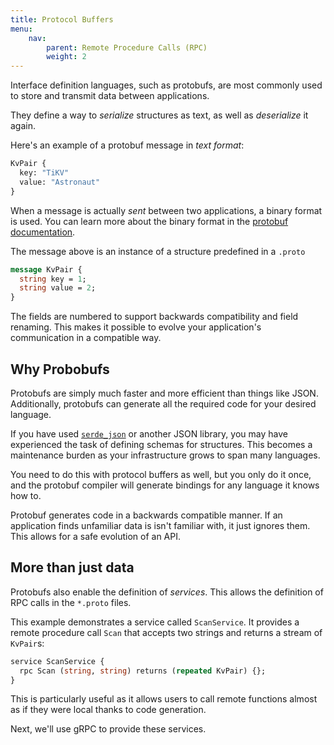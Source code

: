 ```yaml
---
title: Protocol Buffers
menu:
    nav:
        parent: Remote Procedure Calls (RPC)
        weight: 2
---
```

Interface definition languages, such as protobufs, are most commonly used to
store and transmit data between applications.

They define a way to *serialize* structures as text, as well as *deserialize*
it again.

Here's an example of a protobuf message in *text format*:

```protobuf
KvPair {
  key: "TiKV"
  value: "Astronaut"
}
```

When a message is actually *sent* between two applications, a binary format is
used. You can learn more about the binary format in the [protobuf documentation](https://developers.google.com/protocol-buffers/docs/encoding).

The message above is an instance of a structure predefined in a `.proto`

```protobuf
message KvPair {
  string key = 1;
  string value = 2;
}
```

The fields are numbered to support backwards compatibility and field renaming.
This makes it possible to evolve your application's communication in a
compatible way.

## Why Probobufs

Protobufs are simply much faster and more efficient than things like JSON.
Additionally, protobufs can generate all the required code for your desired
language.

If you have used [`serde_json`](https://docs.serde.rs/serde_json/) or another
JSON library, you may have experienced the task of defining schemas for
structures. This becomes a maintenance burden as your infrastructure grows to
span many languages.

You need to do this with protocol buffers as well, but you only do it once, and
the protobuf compiler will generate bindings for any language it knows how to.

Protobuf generates code in a backwards compatible manner. If an application
finds unfamiliar data is isn't familiar with, it just ignores them. This allows
for a safe evolution of an API.

## More than just data

Protobufs also enable the definition of *services*. This allows the
definition of RPC calls in the `*.proto` files.

This example demonstrates a service called `ScanService`. It provides a remote
procedure call `Scan` that accepts two strings and returns a stream of `KvPair`s:

```protobuf
service ScanService {
  rpc Scan (string, string) returns (repeated KvPair) {};
}
```

This is particularly useful as it allows users to call remote functions almost
as if they were local thanks to code generation.

Next, we'll use gRPC to provide these services.